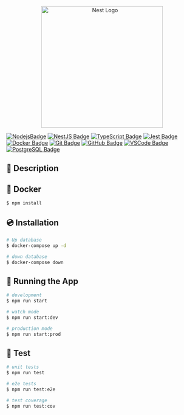 <p align="center">
  <a href="http://nestjs.com/" target="blank"><img src="https://nestjs.com/img/logo_text.svg" width="320" alt="Nest Logo" /></a>
</p>


[![NodejsBadge](https://img.shields.io/badge/-Nodejs-339933?style=flat-square&logo=Node.js&logoColor=white)](#)
[![NestJS Badge](https://img.shields.io/badge/-NestJS-E0234E?style=flat-square&logo=nestjs&logoColor=white)](#)
[![TypeScript Badge](https://img.shields.io/badge/-TypeScript-007ACC?style=flat-square&logo=typescript&logoColor=white)](#)
[![Jest Badge](https://img.shields.io/badge/-Jest-C21325?style=flat-square&logo=jest&logoColor=white)](#)
[![Docker Badge](https://img.shields.io/badge/-Docker-2496ED?style=flat-square&logo=docker&logoColor=white)](#)
[![Git Badge](https://img.shields.io/badge/-Git-black?style=flat-square&logo=git)](#)
[![GitHub Badge](https://img.shields.io/badge/-GitHub-181717?style=flat-square&logo=github)](#)
[![VSCode Badge](https://img.shields.io/badge/-VSCode-007ACC?style=flat-square&logo=visual-studio-code&logoColor=white)](#)
[![PostgreSQL Badge](https://img.shields.io/badge/-PostgreSQL-336791?style=flat-square&logo=postgresql&logoColor=white)](#)


## :open_book: Description

## :whale: Docker

```bash
$ npm install
```

## :cd: Installation


```bash
# Up database
$ docker-compose up -d

# down database
$ docker-compose down
```

## :checkered_flag: Running the App

```bash
# development
$ npm run start

# watch mode
$ npm run start:dev

# production mode
$ npm run start:prod
```

## :mag_right:  Test

```bash
# unit tests
$ npm run test

# e2e tests
$ npm run test:e2e

# test coverage
$ npm run test:cov
```


